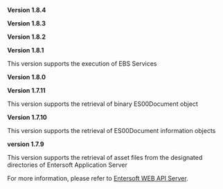 **Version 1.8.4**

**Version 1.8.3**

**Version 1.8.2**

**Version 1.8.1**

This version supports the execution of EBS Services

**Version 1.8.0**

**Version 1.7.11**

This version supports the retrieval of binary ES00Document object

**Version 1.7.10**

This version supports the retrieval of ES00Document information objects

**version 1.7.9**      

This version supports the retrieval of asset files from the designated directories of Entersoft Application Server      

For more information, please refer to [Entersoft WEB API Server](http://developer.entersoft.gr/eswebapi/#/installation/es02wapis). 
